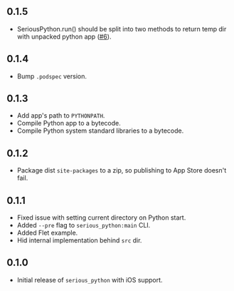 ## 0.1.5

* SeriousPython.run() should be split into two methods to return temp dir with unpacked python app ([#6](https://github.com/flet-dev/serious-python/issues/6)).

## 0.1.4

* Bump `.podspec` version.

## 0.1.3

* Add app's path to `PYTHONPATH`.
* Compile Python app to a bytecode.
* Compile Python system standard libraries to a bytecode.

## 0.1.2

* Package dist `site-packages` to a zip, so publishing to App Store doesn't fail.

## 0.1.1

* Fixed issue with setting current directory on Python start.
* Added `--pre` flag to `serious_python:main` CLI.
* Added Flet example.
* Hid internal implementation behind `src` dir.

## 0.1.0

* Initial release of `serious_python` with iOS support.